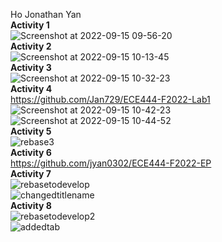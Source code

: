 Ho Jonathan Yan <br />
**Activity 1** <br />
![Screenshot at 2022-09-15 09-56-20](https://user-images.githubusercontent.com/48415950/190423482-32266886-319a-4a72-b725-67bbb674499b.png) <br />
**Activity 2** <br />
![Screenshot at 2022-09-15 10-13-45](https://user-images.githubusercontent.com/48415950/190427257-620ffa4d-cc04-40e1-a0f5-3adc3cf171c7.png) <br />
**Activity 3** <br />
![Screenshot at 2022-09-15 10-32-23](https://user-images.githubusercontent.com/48415950/190431459-d31ddeb8-2bf7-48be-bc42-53d0dc245ee3.png) <br />
**Activity 4** <br />
https://github.com/Jan729/ECE444-F2022-Lab1 <br />
![Screenshot at 2022-09-15 10-42-23](https://user-images.githubusercontent.com/48415950/190433871-51a16964-0617-4e07-a077-ff64748e216c.png) <br />
![Screenshot at 2022-09-15 10-44-52](https://user-images.githubusercontent.com/48415950/190434408-4515a8d4-7fbd-476d-b2eb-e888a970cc2d.png) <br />
**Activity 5** <br />
![rebase3](https://user-images.githubusercontent.com/48415950/190443258-1e7bc168-dc35-468c-949d-087ca0e4b7e1.png)<br />
**Activity 6** <br />
https://github.com/jyan0302/ECE444-F2022-EP <br />
**Activity 7** <br />
![rebasetodevelop](https://user-images.githubusercontent.com/48415950/190885089-045b2b51-331a-4fa9-b7eb-7a4f435f995c.JPG) <br />
![changedtitlename](https://user-images.githubusercontent.com/48415950/190886477-689d8378-fb95-4043-bd7b-3a6faddd7ee5.JPG) <br />
**Activity 8** <br />
![rebasetodevelop2](https://user-images.githubusercontent.com/48415950/190885710-5c920020-382d-444f-bc9f-2b6f505df15a.JPG) <br />
![addedtab](https://user-images.githubusercontent.com/48415950/190885741-e800d608-d2c8-40ad-94b5-962792a61e0d.JPG) <br />
